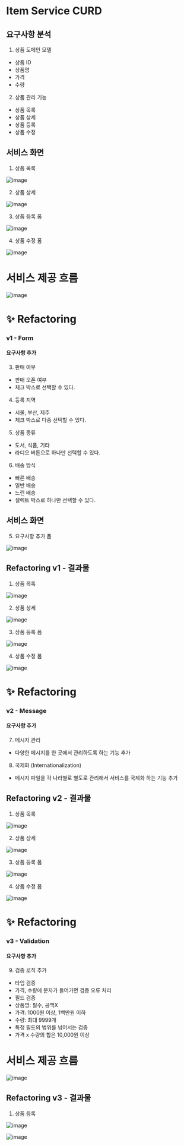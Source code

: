 # Item Service CURD 

## 요구사항 분석

1. 상품 도메인 모델
  * 상품 ID
  * 상품명
  * 가격
  * 수량

2. 상품 관리 기능
  * 상품 목록
  * 상품 상세
  * 상품 등록
  * 상품 수정
 
## 서비스 화면

1. 상품 목록

![image](https://user-images.githubusercontent.com/52366841/156705095-dce9452e-d900-4433-ab89-8484184ea882.png)


2. 상품 상세

![image](https://user-images.githubusercontent.com/52366841/156705154-555e549f-a437-4807-ab86-cc6437667a2f.png)


3. 상품 등록 폼

![image](https://user-images.githubusercontent.com/52366841/156705229-bee5760b-8742-40b1-9fe1-7a4712cc7dd1.png)


4. 상품 수정 폼

![image](https://user-images.githubusercontent.com/52366841/156705273-77900fbb-f2a2-4a45-bda3-5bd3ee3b7852.png)


# 서비스 제공 흐름

![image](https://user-images.githubusercontent.com/52366841/156705327-c63fc971-1f8e-4d6e-bdde-73127332172e.png)


# ✨ Refactoring

### v1 - Form

#### 요구사항 추가

3. 판매 여부
  * 판매 오픈 여부
  * 체크 박스로 선택할 수 있다.

4. 등록 지역
  * 서울, 부산, 제주
  * 체크 박스로 다중 선택할 수 있다.

5. 상품 종류
  * 도서, 식품, 기타
  * 라디오 버튼으로 하나만 선택할 수 있다.

6. 배송 방식
  * 빠른 배송
  * 일반 배송
  * 느린 배송
  * 셀렉트 박스로 하나만 선택할 수 있다.

## 서비스 화면

5. 요구사항 추가 폼

![image](https://user-images.githubusercontent.com/52366841/157388217-c5fa282e-57d4-4b74-bcdd-cb8212ca99a6.png)


## Refactoring v1 - 결과물

1. 상품 목록

![image](https://user-images.githubusercontent.com/52366841/157588809-be02026f-eb12-483d-bc3d-ad2547615600.png)

2. 상품 상세

![image](https://user-images.githubusercontent.com/52366841/157588903-293a82ff-3b4e-443e-b4cb-339e544ec5e9.png)


3. 상품 등록 폼

![image](https://user-images.githubusercontent.com/52366841/157588873-c173c418-e025-47f9-ae96-3e91df95697c.png)


4. 상품 수정 폼

![image](https://user-images.githubusercontent.com/52366841/157588931-ada68502-4c78-477f-a9a4-cc33a098b2e4.png)


# ✨ Refactoring

### v2 - Message

#### 요구사항 추가

7. 메시지 관리
  * 다양한 메시지를 한 곳에서 관리하도록 하는 기능 추가

8. 국제화 (Internationalization)
  * 메시지 파일을 각 나라별로 별도로 관리해서 서비스를 국제화 하는 기능 추가


## Refactoring v2 - 결과물

1. 상품 목록

![image](https://user-images.githubusercontent.com/52366841/158136174-1f075f8a-a7ec-4dca-acb7-720ddc36b238.png)

2. 상품 상세

![image](https://user-images.githubusercontent.com/52366841/158136090-f5322cfc-cb79-4493-b5db-de96dd849e0c.png)


3. 상품 등록 폼

![image](https://user-images.githubusercontent.com/52366841/158136234-9795eb41-80fd-4d64-8169-161aa20c77cb.png)


4. 상품 수정 폼

![image](https://user-images.githubusercontent.com/52366841/158136301-4747d1a8-aaf4-4b92-ad6b-131c6673f35f.png)


# ✨ Refactoring

### v3 - Validation

#### 요구사항 추가

9. 검증 로직 추가
  * 타입 검증
   * 가격, 수량에 문자가 들어가면 검증 오류 처리
  * 필드 검증
   * 상품명: 필수, 공백X
   * 가격: 1000원 이상, 1백만원 이하
   * 수량: 최대 9999개
  * 특정 필드의 범위를 넘어서는 검증
   * 가격 x 수량의 합은 10,000원 이상


# 서비스 제공 흐름
![image](https://user-images.githubusercontent.com/52366841/158320006-13399650-d558-450b-9379-86205a2cb9fc.png)


## Refactoring v3 - 결과물

1. 상품 등록

![image](https://user-images.githubusercontent.com/52366841/158320280-7a8d1837-1831-46e1-9560-eed8d4155245.png)

![image](https://user-images.githubusercontent.com/52366841/158320314-9f807476-3b8c-4a4a-bd8a-b1ed1d0ee078.png)




